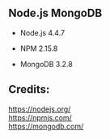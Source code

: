 Node.js MongoDB
---------------

- Node.js 4.4.7

- NPM 2.15.8

- MongoDB 3.2.8

Credits:
--------
https://nodejs.org/  
https://npmjs.com/  
https://mongodb.com/